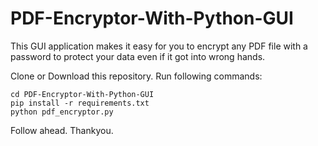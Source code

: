 # PDF-Encryptor-With-Python-GUI
This GUI application makes it easy for you to encrypt any PDF file with a password to protect your data even if it got into wrong hands.

Clone or Download this repository.
Run following commands:
```shell
cd PDF-Encryptor-With-Python-GUI
pip install -r requirements.txt
python pdf_encryptor.py
```
Follow ahead.
Thankyou.
